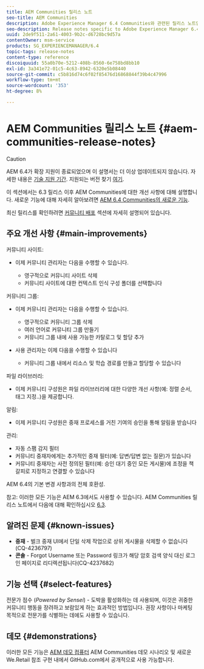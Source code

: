 ```yaml
---
title: AEM Communities 릴리스 노트
seo-title: AEM Communities
description: Adobe Experience Manager 6.4 Communities와 관련된 릴리스 노트입니다.
seo-description: Release notes specific to Adobe Experience Manager 6.4 Communities.
uuid: 2de9f511-2a61-4003-9b2c-d6728bc9d57a
contentOwner: msm-service
products: SG_EXPERIENCEMANAGER/6.4
topic-tags: release-notes
content-type: reference
discoiquuid: 55a0b70e-5212-408b-8560-6e758bd8bb10
exl-id: 3a341e72-01c5-4c63-8942-6320e5b08440
source-git-commit: c5b816d74c6f02f85476d16868844f39b4c47996
workflow-type: tm+mt
source-wordcount: '353'
ht-degree: 8%

---
```


# AEM Communities 릴리스 노트 {#aem-communities-release-notes}

>[!CAUTION]
>
>AEM 6.4가 확장 지원이 종료되었으며 이 설명서는 더 이상 업데이트되지 않습니다. 자세한 내용은 [기술 지원 기간](https://helpx.adobe.com/kr/support/programs/eol-matrix.html). 지원되는 버전 찾기 [여기](https://experienceleague.adobe.com/docs/).

이 섹션에서는 6.3 릴리스 이후 AEM Communities에 대한 개선 사항에 대해 설명합니다. 새로운 기능에 대해 자세히 알아보려면 [AEM 6.4 Communities의 새로운 기능](/help/communities/whats-new-aem-communities.md).

최신 릴리스를 확인하려면 [커뮤니티 배포](/help/communities/deploy-communities.md#latest-releases) 섹션에 자세히 설명되어 있습니다.

## 주요 개선 사항 {#main-improvements}

커뮤니티 사이트:

* 이제 커뮤니티 관리자는 다음을 수행할 수 있습니다.

   * 영구적으로 커뮤니티 사이트 삭제
   * 커뮤니티 사이트에 대한 컨텍스트 인식 구성 폴더를 선택합니다

커뮤니티 그룹:

* 이제 커뮤니티 관리자는 다음을 수행할 수 있습니다.

   * 영구적으로 커뮤니티 그룹 삭제
   * 여러 언어로 커뮤니티 그룹 만들기
   * 커뮤니티 그룹 내에 사용 가능한 카탈로그 및 할당 추가

* 사용 관리자는 이제 다음을 수행할 수 있습니다

   * 커뮤니티 그룹 내에서 리소스 및 학습 경로를 만들고 할당할 수 있습니다

파일 라이브러리:

* 이제 커뮤니티 구성원은 파일 라이브러리에 대한 다양한 개선 사항(예: 정렬 순서, 태그 지정..)을 제공합니다.

알림:

* 이제 커뮤니티 구성원은 중재 프로세스를 거친 기여의 승인을 통해 알림을 받습니다

관리:

* 자동 스팸 감지 필터
* 커뮤니티 중재자에게는 추가적인 중재 필터(예: 답변/답변 없는 질문)가 있습니다
* 커뮤니티 중재자는 사전 정의된 필터(예: 승인 대기 중인 모든 게시물)에 조정을 책갈피로 지정하고 연결할 수 있습니다

AEM 6.4의 기본 변경 사항과의 전체 호환성.

참고: 이러한 모든 기능은 AEM 6.3에서도 사용할 수 있습니다. AEM Communities 릴리스 노트에서 다음에 대해 확인하십시오 [6.3](https://helpx.adobe.com/kr/experience-manager/6-3/release-notes.html).

## 알려진 문제 {#known-issues}

* **중재** - 벌크 중재 UI에서 단일 삭제 작업으로 상위 게시물을 삭제할 수 없습니다(CQ-4236797)
* **콘솔** - Forgot Username 또는 Password 링크가 해당 암호 검색 양식 대신 로그인 페이지로 리디렉션됩니다(CQ-4237682)

## 기능 선택 {#select-features}

전문가 점수 (*Powered by Sensei*) - 도박을 활성화하는 데 사용되며, 이것은 귀중한 커뮤니티 행동을 장려하고 보람있게 하는 효과적인 방법입니다. 권장 사항이나 마케팅 목적으로 전문가를 식별하는 데에도 사용할 수 있습니다.

## 데모 {#demonstrations}

이러한 모든 기능은 [AEM 데모 컴퓨터](https://github.com/Adobe-Marketing-Cloud/aem-demo-machine/wiki) AEM Communities 데모 시나리오 및 새로운 We.Retail 참조 구현 내에서 GitHub.com에서 공개적으로 사용 가능합니다.
